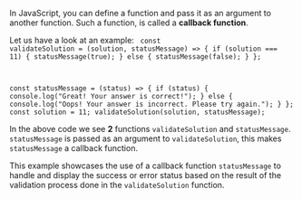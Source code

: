 In JavaScript, you can define a function and pass it as an argument to another function.
Such a function, is called a **callback function**.

Let us have a look at an example:
<codeblock language="javascript" type="lesson">
<code>
const validateSolution = (solution, statusMessage) => {
  if (solution === 11) {
    statusMessage(true);
  } else {
    statusMessage(false);
  }
};

const statusMessage = (status) => {
  if (status) {
    console.log("Great! Your answer is correct!");
  } else {
    console.log("Oops! Your answer is incorrect. Please try again.");
  }
};
const solution = 11; 
validateSolution(solution, statusMessage);
</code>
</codeblock>

In the above code we see **2** functions `validateSolution` and  `statusMessage`.
`statusMessage` is passed as an argument to `validateSolution`, this makes `statusMessage` a callback function.

This example showcases the use of a callback function `statusMessage` to handle and display the success or error status based on the result of the validation process done in the `validateSolution` function.
